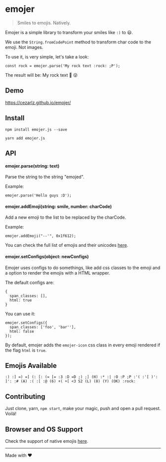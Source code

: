 # emojer

> Smiles to emojis. Natively.

Emojer is a simple library to transform your smiles like `:)` to :smiley:.

We use the `String.fromCodePoint` method to transform char code to the emoji. Not images.

To use it, is very simple, let's take a look:

```
const rock = emojer.parse('My rock text :rock: ;P');
```

The result will be: My rock text :metal: :stuck_out_tongue_winking_eye:

## Demo

https://cezarlz.github.io/emojer/

## Install

```
npm install emojer.js --save
```

```
yarn add emojer.js
```

## API

#### emojer.parse(string: text)

Parse the string to the string "emojed".

Example:

```
emojer.parse('Hello guys :D');
```

#### emojer.addEmoji(string: smile, number: charCode)

Add a new emoji to the list to be replaced by the charCode.

Example:

```
emojer.addEmoji("--'", 0x1f612);
```

You can check the full list of emojis and their unicodes [here](http://unicode.org/emoji/charts/full-emoji-list.html).

#### emojer.setConfigs(object: newConfigs)

Emojer uses configs to do somethings, like add css classes to the emoji and a option to render the emojis with a HTML wrapper.

The default configs are:
```
{
  span_classes: [],
  html: true
}
```

You can use it:
```
emojer.setConfigs({
  span_classes: ['foo', 'bar''],
  html: false
});
```

By default, emojer adds the `emojer-icon` css class in every emoji rendered if the flag `html` is `true`.

## Emojis Available

```
:) :] =) =] (: [: (= [= :3 :D =D ;) ;] (H) :* :| :O :P ;P :'( :'[ )': ]': :# (A) :( :[ :@ (6) +( +[ <3 S2 (L) (8) (Y) (OK) :rock:
```

## Contributing

Just clone, yarn, `npm start`, make your magic, push and open a pull request. Voilá!

## Browser and OS Support

Check the support of native emojis [here](http://caniemoji.com/).

---

Made with :heart: